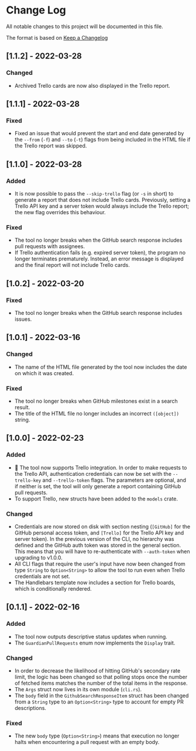 # Change Log
All notable changes to this project will be documented in this file.
 
The format is based on [Keep a Changelog](http://keepachangelog.com/)

## [1.1.2] - 2022-03-28

### Changed
- Archived Trello cards are now also displayed in the Trello report.

## [1.1.1] - 2022-03-28

### Fixed
- Fixed an issue that would prevent the start and end date generated by the `--from` (`-f`) and `--to` (`-t`) flags from being included in the HTML file if the Trello report was skipped.

## [1.1.0] - 2022-03-28

### Added
- It is now possible to pass the `--skip-trello` flag (or `-s` in short) to generate a report that does not include Trello cards. 
Previously, setting a Trello API key and a server token would always include the Trello report; the new flag overrides this behaviour.

### Fixed
- The tool no longer breaks when the GitHub search response includes pull requests with assignees.
- If Trello authentication fails (e.g. expired server token), the program no longer terminates prematurely. Instead, an error message is displayed and the final report will not include Trello cards.

## [1.0.2] - 2022-03-20

### Fixed
- The tool no longer breaks when the GitHub search response includes issues.
 
 ## [1.0.1] - 2022-03-16

### Changed
- The name of the HTML file generated by the tool now includes the date on which it was created.

### Fixed
- The tool no longer breaks when GitHub milestones exist in a search result.
- The title of the HTML file no longer includes an incorrect `([object])` string.

## [1.0.0] - 2022-02-23

### Added
- 🎉 The tool now supports Trello integration. In order to make requests to the Trello API, authentication credentials can now be set with the `--trello-key` and `--trello-token` flags. The parameters are optional, and if neither is set, the tool will only generate a report containing GitHub pull requests. 
- To support Trello, new structs have been added to the `models` crate.
 
### Changed
- Credentials are now stored on disk with section nesting (`[GitHub]` for the GitHub personal access token, and `[Trello]` for the Trello API key and server token). In the previous version of the CLI, no hierarchy was defined and the GitHub auth token was stored in the general section. This means that you will have to re-authenticate with `--auth-token` when upgrading to v1.0.0.
- All CLI flags that require the user's input have now been changed from type `String` to `Option<String>` to allow the tool to run even when Trello credentials are not set.
- The Handlebars template now includes a section for Trello boards, which is conditionally rendered.


## [0.1.1] - 2022-02-16
 
### Added
- The tool now outputs descriptive status updates when running.
- The `GuardianPullRequests` enum now implements the `Display` trait.
 
### Changed
- In order to decrease the likelihood of hitting GitHub's secondary rate limit, the logic has been changed so that polling stops once the number of fetched items matches the number of the total items in the response. 
- The `Args` struct now lives in its own module (`cli.rs`).
- The `body` field in the `GithubSearchResponseItem` struct has been changed from a `String` type to an `Option<String>` type to account for empty PR descriptions.

### Fixed
- The new `body` type (`Option<String>`) means that execution no longer halts when encountering a pull request with an empty body.